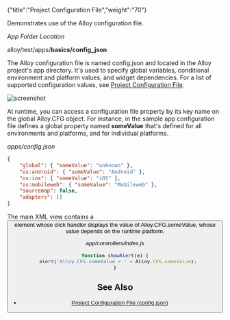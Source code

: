 {"title":"Project Configuration File","weight":"70"}

Demonstrates use of the Alloy configuration file.

*App Folder Location*

alloy/test/apps/**basics/config\_json**

The Alloy configuration file is named config.json and located in the Alloy project's app directory. It's used to specify global variables, conditional environment and platform values, and widget dependencies. For a list of supported configuration values, see [Project Configuration File](/docs/appc/Alloy_Framework/Alloy_How-tos/Alloy_Reference_Guides/Project_Configuration_File_(config.json)/).

![screenshot](/Images/appc/download/attachments/41845683/screenshot.png)

At runtime, you can access a configuration file property by its key name on the global Alloy.CFG object. For instance, in the sample app configuration file defines a global property named **someValue** that's defined for all environments and platforms, and for individual platforms.

*apps/config.json*

```json
{
    "global": { "someValue": "unknown" },
    "os:android": { "someValue": "Android" },
    "os:ios": { "someValue": "iOS" },
    "os:mobileweb": { "someValue": "Mobileweb" },
    "sourcemap": false,
    "adapters": []
}
```

The main XML view contains a <Button/> element whose click handler displays the value of Alloy.CFG.someValue, whose value depends on the runtime platform.

*app/controllers/index.js*

```javascript
function showAlert(e) {
  alert('Alloy.CFG.someValue = ' + Alloy.CFG.someValue);
}
```

## See Also

* [Project Configuration File (config.json)](/docs/appc/Alloy_Framework/Alloy_How-tos/Alloy_Reference_Guides/Project_Configuration_File_(config.json)/)
